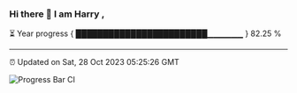 ### Hi there 👋 I am Harry , 

⏳ Year progress { ████████████████████████▁▁▁▁▁▁ } 82.25 %

---

⏰ Updated on Sat, 28 Oct 2023 05:25:26 GMT

![Progress Bar CI](https://github.com/duykhang68/duykhang68/workflows/Progress%20Bar%20CI/badge.svg)
